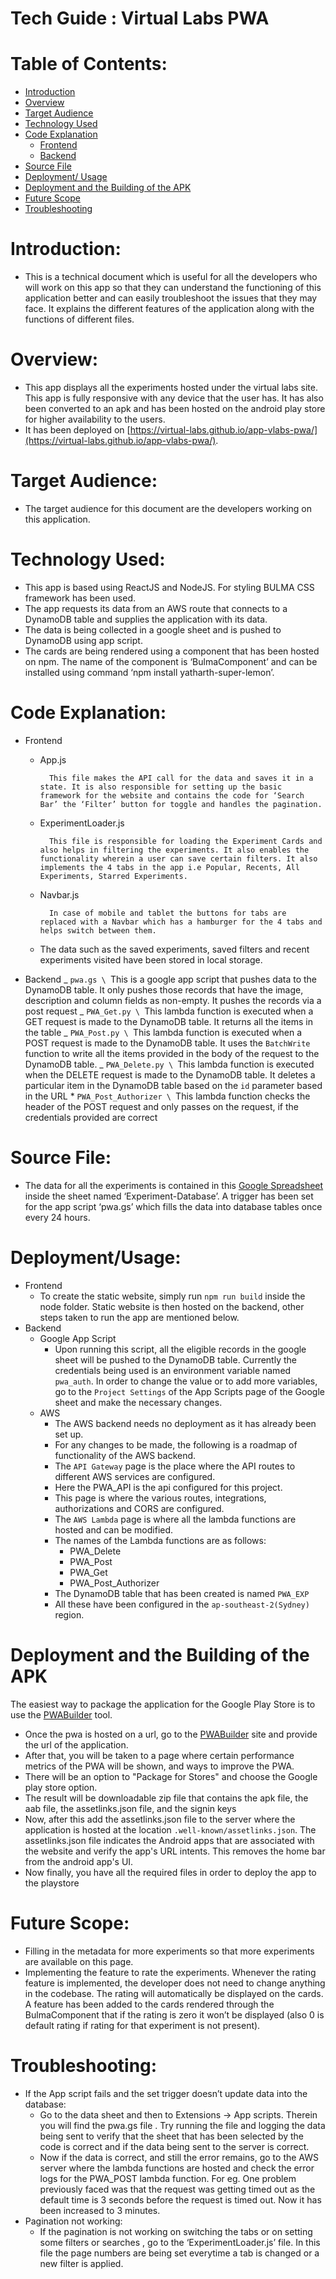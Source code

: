 # Tech Guide : Virtual Labs PWA

# Table of Contents:

- [Introduction](#bookmark=id.nrp0zh4gwqtz)
- [Overview](#bookmark=id.60x16qgj1r2y)
- [Target Audience](#bookmark=id.4hzrlc3w6co2)
- [Technology Used](#bookmark=id.nfbll5hlre6q)
- [Code Explanation](#bookmark=id.h3g6h3w9ygj5)
  - [Frontend](#bookmark=id.jsqvzq1st0co)
  - [Backend](#bookmark=id.25itayhto8r1)
- [Source File](#bookmark=id.uu5e9u3xb3hn)
- [Deployment/ Usage](#bookmark=id.7dc7s43kp7xu)
- [Deployment and the Building of the APK](#bookmark=id.vclekrjmgweq)
- [Future Scope](#bookmark=id.vz7msukfof53)
- [Troubleshooting](#bookmark=id.c7yz9ih8zl5v)

# Introduction:

- This is a technical document which is useful for all the developers who will work on this app so that they can understand the functioning of this application better and can easily troubleshoot the issues that they may face. It explains the different features of the application along with the functions of different files.

# Overview:

- This app displays all the experiments hosted under the virtual labs site. This app is fully responsive with any device that the user has. It has also been converted to an apk and has been hosted on the android play store for higher availability to the users.
- It has been deployed on [https://virtual-labs.github.io/app-vlabs-pwa/](https://virtual-labs.github.io/app-vlabs-pwa/).

# Target Audience:

- The target audience for this document are the developers working on this application.

# Technology Used:

- This app is based using ReactJS and NodeJS. For styling BULMA CSS framework has been used.
- The app requests its data from an AWS route that connects to a DynamoDB table and supplies the application with its data.
- The data is being collected in a google sheet and is pushed to DynamoDB using app script.
- The cards are being rendered using a component that has been hosted on npm. The name of the component is ‘BulmaComponent’ and can be installed using command ‘npm install yatharth-super-lemon’.

# Code Explanation:

- Frontend

  - App.js

          This file makes the API call for the data and saves it in a state. It is also responsible for setting up the basic framework for the website and contains the code for ‘Search Bar’ the ‘Filter’ button for toggle and handles the pagination.

  - ExperimentLoader.js

          This file is responsible for loading the Experiment Cards and also helps in filtering the experiments. It also enables the functionality wherein a user can save certain filters. It also implements the 4 tabs in the app i.e Popular, Recents, All Experiments, Starred Experiments.

  - Navbar.js

          In case of mobile and tablet the buttons for tabs are replaced with a Navbar which has a hamburger for the 4 tabs and helps switch between them.

  - The data such as the saved experiments, saved filters and recent experiments visited have been stored in local storage.

- Backend
  _ `pwa.gs \
`This is a google app script that pushes data to the DynamoDB table. It only pushes those records that have the image, description and column fields as non-empty. It pushes the records via a post request
  _ `PWA_Get.py \
`This lambda function is executed when a GET request is made to the DynamoDB table. It returns all the items in the table
  _ `PWA_Post.py \
`This lambda function is executed when a POST request is made to the DynamoDB table. It uses the `BatchWrite` function to write all the items provided in the body of the request to the DynamoDB table.
  _ `PWA_Delete.py \
`This lambda function is executed when the DELETE request is made to the DynamoDB table. It deletes a particular item in the DynamoDB table based on the `id` parameter based in the URL \* `PWA_Post_Authorizer \
`This lambda function checks the header of the POST request and only passes on the request, if the credentials provided are correct

# Source File:

- The data for all the experiments is contained in this [Google Spreadsheet](https://docs.google.com/spreadsheets/u/0/d/1x12nhpp0QvnsA6x-O1sV4IA9SAbfVsq_wiexWkutOmU/edit) inside the sheet named ‘Experiment-Database’. A trigger has been set for the app script ‘pwa.gs’ which fills the data into database tables once every 24 hours.

# Deployment/Usage:

- Frontend
  - To create the static website, simply run `npm run build` inside the node folder. Static website is then hosted on the backend, other steps taken to run the app are mentioned below.
- Backend
  - Google App Script
    - Upon running this script, all the eligible records in the google sheet will be pushed to the DynamoDB table. Currently the credentials being used is an environment variable named `pwa_auth`. In order to change the value or to add more variables, go to the `Project Settings` of the App Scripts page of the Google sheet and make the necessary changes.
  - AWS
    - The AWS backend needs no deployment as it has already been set up.
    - For any changes to be made, the following is a roadmap of functionality of the AWS backend.
    - The `API Gateway` page is the place where the API routes to different AWS services are configured.
    - Here the PWA_API is the api configured for this project.
    - This page is where the various routes, integrations, authorizations and CORS are configured.
    - The `AWS Lambda` page is where all the lambda functions are hosted and can be modified.
    - The names of the Lambda functions are as follows:
      - PWA_Delete
      - PWA_Post
      - PWA_Get
      - PWA_Post_Authorizer
    - The DynamoDB table that has been created is named `PWA_EXP`
    - All these have been configured in the `ap-southeast-2(Sydney)` region.

# Deployment and the Building of the APK

The easiest way to package the application for the Google Play Store is to use the [PWABuilder](https://www.pwabuilder.com/) tool.

- Once the pwa is hosted on a url, go to the [PWABuilder](https://www.pwabuilder.com/) site and provide the url of the application.
- After that, you will be taken to a page where certain performance metrics of the PWA will be shown, and ways to improve the PWA.
- There will be an option to "Package for Stores" and choose the Google play store option.
- The result will be downloadable zip file that contains the apk file, the aab file, the assetlinks.json file, and the signin keys
- Now, after this add the assetlinks.json file to the server where the application is hosted at the location `.well-known/assetlinks.json`. The assetlinks.json file indicates the Android apps that are associated with the website and verify the app's URL intents. This removes the home bar from the android app's UI.
- Now finally, you have all the required files in order to deploy the app to the playstore

# Future Scope:

- Filling in the metadata for more experiments so that more experiments are available on this page.
- Implementing the feature to rate the experiments. Whenever the rating feature is implemented, the developer does not need to change anything in the codebase. The rating will automatically be displayed on the cards. A feature has been added to the cards rendered through the BulmaComponent that if the rating is zero it won’t be displayed (also 0 is default rating if rating for that experiment is not present).

# Troubleshooting:

- If the App script fails and the set trigger doesn’t update data into the database:
  - Go to the data sheet and then to Extensions -> App scripts. Therein you will find the pwa.gs file . Try running the file and logging the data being sent to verify that the sheet that has been selected by the code is correct and if the data being sent to the server is correct.
  - Now if the data is correct, and still the error remains, go to the AWS server where the lambda functions are hosted and check the error logs for the PWA_POST lambda function. For eg. One problem previously faced was that the request was getting timed out as the default time is 3 seconds before the request is timed out. Now it has been increased to 3 minutes.
- Pagination not working:
  - If the pagination is not working on switching the tabs or on setting some filters or searches , go to the ‘ExperimentLoader.js’ file. In this file the page numbers are being set everytime a tab is changed or a new filter is applied.
